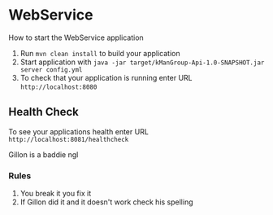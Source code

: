 # WebService

How to start the WebService application


1. Run `mvn clean install` to build your application
1. Start application with `java -jar target/kManGroup-Api-1.0-SNAPSHOT.jar server config.yml`
1. To check that your application is running enter URL `http://localhost:8080`

## Health Check


To see your applications health enter URL `http://localhost:8081/healthcheck`

Gillon is a baddie ngl

### Rules

1. You break it you fix it
2. If Gillon did it and it doesn't work check his spelling
